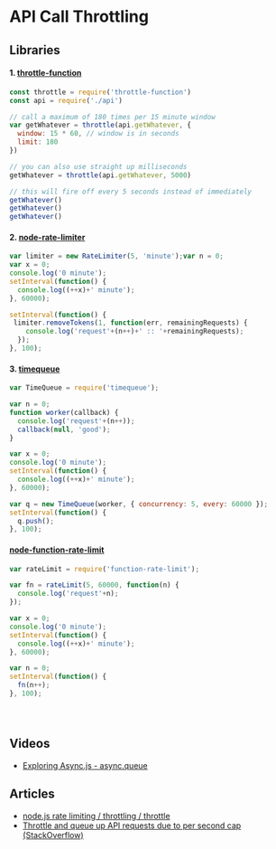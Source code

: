 # API Call Throttling

## Libraries

#### 1. [throttle-function](https://github.com/brianloveswords/throttle-function)
```js
const throttle = require('throttle-function')
const api = require('./api')

// call a maximum of 180 times per 15 minute window
var getWhatever = throttle(api.getWhatever, {
  window: 15 * 60, // window is in seconds
  limit: 180
})

// you can also use straight up milliseconds
getWhatever = throttle(api.getWhatever, 5000)

// this will fire off every 5 seconds instead of immediately
getWhatever()
getWhatever()
getWhatever()
```

#### 2. [node-rate-limiter](https://github.com/jhurliman/node-rate-limiter)
```js
var limiter = new RateLimiter(5, 'minute');var n = 0;
var x = 0;
console.log('0 minute');
setInterval(function() {
  console.log((++x)+' minute');
}, 60000);

setInterval(function() {
 limiter.removeTokens(1, function(err, remainingRequests) {
    console.log('request'+(n++)+' :: '+remainingRequests);
  });
}, 100);
```

#### 3. [timequeue](https://github.com/fent/timequeue.js)
```js
var TimeQueue = require('timequeue');

var n = 0;
function worker(callback) {
  console.log('request'+(n++));
  callback(null, 'good');
}

var x = 0;
console.log('0 minute');
setInterval(function() {
  console.log((++x)+' minute');
}, 60000);

var q = new TimeQueue(worker, { concurrency: 5, every: 60000 });
setInterval(function() {
  q.push();
}, 100);
```

#### [node-function-rate-limit](https://github.com/wankdanker/node-function-rate-limit)
```js
var rateLimit = require('function-rate-limit');

var fn = rateLimit(5, 60000, function(n) {
  console.log('request'+n);
});

var x = 0;
console.log('0 minute');
setInterval(function() {
  console.log((++x)+' minute');
}, 60000);

var n = 0;
setInterval(function() {
  fn(n++);
}, 100);
```

#### []()
```js

```

#### []()
```js

```

## Videos
- [Exploring Async.js - async.queue](https://www.youtube.com/watch?v=WXF8RxqhP_c)

## Articles
- [node.js rate limiting / throttling / throttle](http://dreadjr.blogspot.com/2013/01/nodejs-rate-limiting-throttling.html)
- [Throttle and queue up API requests due to per second cap (StackOverflow)](http://stackoverflow.com/questions/20253425/throttle-and-queue-up-api-requests-due-to-per-second-cap)
